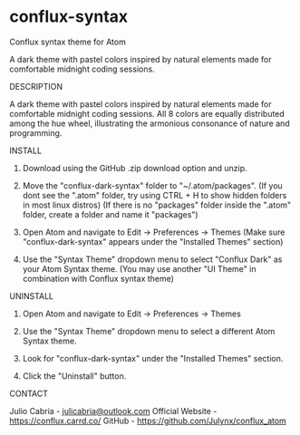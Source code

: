 # conflux-syntax

Conflux syntax theme for Atom

A dark theme with pastel colors inspired by natural elements made for comfortable midnight coding sessions.

DESCRIPTION

A dark theme with pastel colors inspired by natural elements made for comfortable midnight coding sessions.
All 8 colors are equally distributed among the hue wheel, illustrating the armonious consonance of nature and programming.

INSTALL

1. Download using the GitHub .zip download option and unzip.

2. Move the "conflux-dark-syntax" folder to "~/.atom/packages".
   (If you dont see the ".atom" folder, try using CTRL + H to show hidden folders in most linux distros)
   (If there is no "packages" folder inside the ".atom" folder, create a folder and name it "packages")
  
3. Open Atom and navigate to Edit -> Preferences -> Themes
   (Make sure "conflux-dark-syntax" appears under the "Installed Themes" section)
  
4. Use the "Syntax Theme" dropdown menu to select "Conflux Dark" as your Atom Syntax theme.
   (You may use another "UI Theme" in combination with Conflux syntax theme)
  
UNINSTALL

1. Open Atom and navigate to Edit -> Preferences -> Themes

2. Use the "Syntax Theme" dropdown menu to select a different Atom Syntax theme.

3. Look for "conflux-dark-syntax" under the "Installed Themes" section.

4. Click the "Uninstall" button.

CONTACT

Julio Cabria - julicabria@outlook.com Official Website - https://conflux.carrd.co/ GitHub - https://github.com/Julynx/conflux_atom
